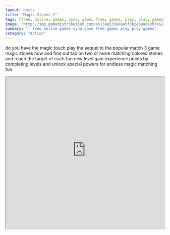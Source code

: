 ```yaml
---
layout: posts
title: "Magic Stones 2"
tags: [free, online, games, oyna, game, free, games, play, play, games]
image: "http://img.gamedistribution.com/4513aa53366045f3b2e58a0e3b76627e.jpg"
summary: "  free online games oyna game free games play play games"
category: "Action"
---
```


do you have the magic touch play the sequel to the popular match 3 game magic stones now and find out tap on two or more matching colored stones and reach the target of each fun new level gain experience points by completing levels and unlock special powers for endless magic matching fun

<iframe width="100%" height="480px;" src="http://html5.gamedistribution.com/4513aa53366045f3b2e58a0e3b76627e/"></iframe>